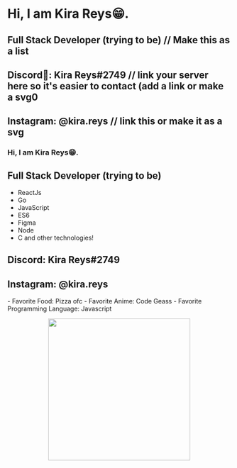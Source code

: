 # Hi, I am Kira Reys😁.
## Full Stack Developer (trying to be) // Make this as a list 
## Discord👾: Kira Reys#2749 // link your server here so it's easier to contact (add a link or make a svg0
## Instagram: @kira.reys // link this or make it as a svg
### Hi, I am Kira Reys😁.
## Full Stack Developer (trying to be)
<ul>
  <li>ReactJs</li>
  <li>Go</li>
  <li>JavaScript</li>
  <li>ES6</li>
  <li>Figma</li>
  <li>Node</li>
  <li>C and other technologies!</li>
</ul>
<h2><b>Discord:</b> Kira Reys#2749</h2> 
<h2><b>Instagram:</b> @kira.reys</h2> 
- Favorite Food: Pizza ofc 
- Favorite Anime: Code Geass
- Favorite Programming Language: Javascript
<p align="center">
  <img src="https://i.stack.imgur.com/dAAK1.jpg" height=320px width=320px/>
</p>


